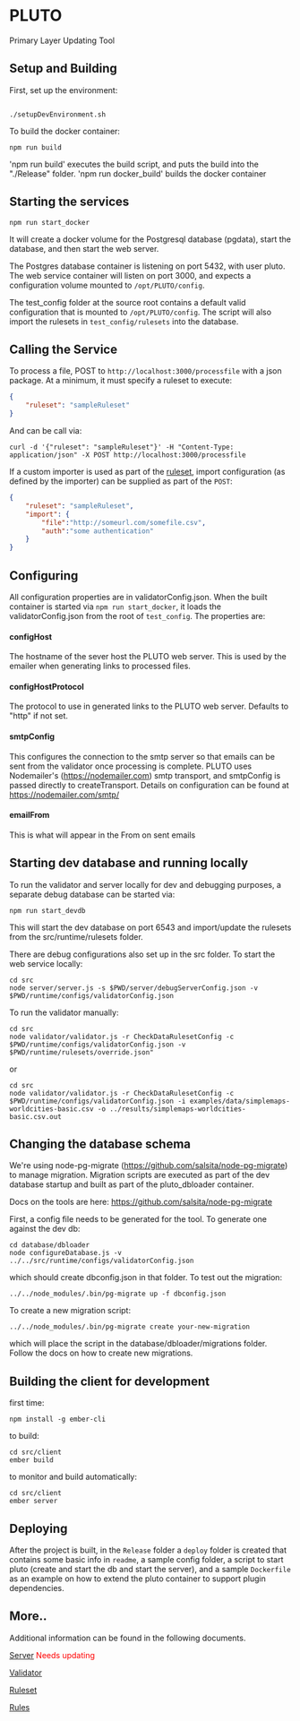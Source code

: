 # PLUTO
Primary Layer Updating Tool

## Setup and Building

First, set up the environment:

```shell

./setupDevEnvironment.sh
```

To build the docker container:

```shell
npm run build
```

'npm run build' executes the build script, and puts the build into the "./Release" folder.
'npm run docker_build' builds the docker container



## Starting the services

```shell
npm run start_docker
```

It will create a docker volume for the Postgresql database (pgdata), start the database, and then start the web server.

The Postgres database container is listening on port 5432, with user pluto.
The web service container will listen on port 3000, and expects a configuration volume mounted to `/opt/PLUTO/config`.  

The test_config folder at the source root contains a default valid configuration that is mounted to `/opt/PLUTO/config`.
The script will also import the rulesets in `test_config/rulesets` into the database.

## Calling the Service

To process a file, POST to `http://localhost:3000/processfile` with a json package. At a minimum, it must specify a ruleset to execute:

```json
{
	"ruleset": "sampleRuleset"
}
```
And can be call via:

```
curl -d '{"ruleset": "sampleRuleset"}' -H "Content-Type: application/json" -X POST http://localhost:3000/processfile
```

If a custom importer is used as part of the [ruleset][ruleset], import configuration (as defined by the importer) can be supplied as part of the `POST`:

```json
{
	"ruleset": "sampleRuleset",
	"import": {
		"file":"http://someurl.com/somefile.csv",
		"auth":"some authentication"
	}
}
```

## Configuring
All configuration properties are in validatorConfig.json. When the built container is started via `npm run start_docker`, 
it loads the validatorConfig.json from the root of `test_config`. The properties are:

#### configHost
The hostname of the sever host the PLUTO web server.  This is used by the emailer when generating links to processed files.

#### configHostProtocol
The protocol to use in generated links to the PLUTO web server. Defaults to "http" if not set.

#### smtpConfig
This configures the connection to the smtp server so that emails can be sent from the validator once processing is complete.
PLUTO uses Nodemailer's (https://nodemailer.com) smtp transport, and smtpConfig is passed directly to createTransport. 
Details on configuration can be found at https://nodemailer.com/smtp/

#### emailFrom
This is what will appear in the From on sent emails

## Starting dev database and running locally
To run the validator and server locally for dev and debugging purposes, a separate debug database can be started via:

```shell
npm run start_devdb
```
This will start the dev database on port 6543 and import/update the rulesets from the src/runtime/rulesets folder.

There are debug configurations also set up in the src folder. To start the web service locally:

```shell
cd src
node server/server.js -s $PWD/server/debugServerConfig.json -v $PWD/runtime/configs/validatorConfig.json
```

To run the validator manually:

```shell
cd src
node validator/validator.js -r CheckDataRulesetConfig -c $PWD/runtime/configs/validatorConfig.json -v $PWD/runtime/rulesets/override.json"
```

or

```shell
cd src
node validator/validator.js -r CheckDataRulesetConfig -c $PWD/runtime/configs/validatorConfig.json -i examples/data/simplemaps-worldcities-basic.csv -o ../results/simplemaps-worldcities-basic.csv.out
```

## Changing the database schema
We're using node-pg-migrate (https://github.com/salsita/node-pg-migrate) to manage migration.  Migration scripts are 
executed as part of the dev database startup and built as part of the pluto_dbloader container.

Docs on the tools are here: https://github.com/salsita/node-pg-migrate

First, a config file needs to be generated for the tool. To generate one against the dev db:

```shell
cd database/dbloader
node configureDatabase.js -v ../../src/runtime/configs/validatorConfig.json
```

which should create dbconfig.json in that folder. To test out the migration:

```shell
../../node_modules/.bin/pg-migrate up -f dbconfig.json
```

To create a new migration script:

```
../../node_modules/.bin/pg-migrate create your-new-migration
```

which will place the script in the database/dbloader/migrations folder.  Follow the docs on how to create new migrations.

## Building the client for development

first time:
```shell
npm install -g ember-cli
```

to build:
```shell
cd src/client
ember build
```

to monitor and build automatically:
```shell
cd src/client
ember server
```

## Deploying

After the project is built, in the `Release` folder a `deploy` folder is created that contains some basic info in `readme`, a sample config folder, a script to start pluto (create and start the db and start the server), and a sample `Dockerfile` as an example on how to extend the pluto container to support plugin dependencies.


## More..

Additional information can be found in the following documents.

[Server][server] <span style="color: red">Needs updating</span>

[Validator][validator]

[Ruleset][ruleset]

[Rules][rules]

[server]: docs/server.md
[validator]: docs/validator.md
[ruleset]: docs/ruleset.md
[rules]: docs/rules.md
